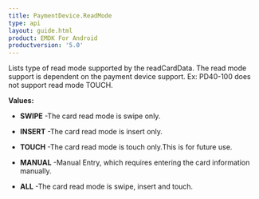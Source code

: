 ```yaml
---
title: PaymentDevice.ReadMode
type: api
layout: guide.html
product: EMDK For Android
productversion: '5.0'
---
```



Lists type of read mode supported by the readCardData. The read mode
 support is dependent on the payment device support. Ex: PD40-100 does not
 support read mode TOUCH.

**Values:**

* **SWIPE** -The card read mode is swipe only.

* **INSERT** -The card read mode is insert only.

* **TOUCH** -The card read mode is touch only.This is for future use.

* **MANUAL** -Manual Entry, which requires entering the card information manually.

* **ALL** -The card read mode is swipe, insert and touch.



